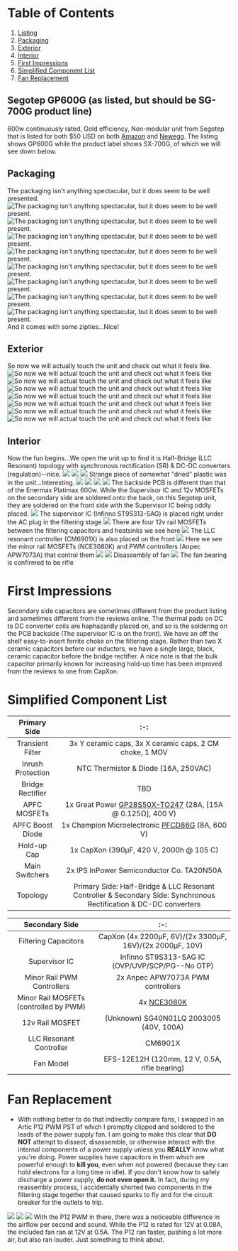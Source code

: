 # Table of Contents
1. [Listing](#listing)
2. [Packaging](#packaging)
3. [Exterior](#exterior)
4. [Interior](#interior)
5. [First Impressions](#first-impressions)
6. [Simplified Component List](#simplified-component-list)
7. [Fan Replacement](#fan-replacement)

## Segotep GP600G (as listed, but should be SG-700G product line)
600w continuously rated, Gold efficiency, Non-modular unit from Segotep that is listed for both $50 USD on both [Amazon](https://www.amazon.com/dp/B0832KN3RV/ref=twister_B08G1G6MLF?_encoding=UTF8&th=1) and [Newegg](https://www.newegg.com/segotep-gp-series-600w-non-modular/p/1HU-00Z0-00008). The listing shows GP600G while the product label shows SX-700G, of which we will see down below.

## Packaging
The packaging isn't anything spectacular, but it does seem to be well presented.   
![The packaging isn't anything spectacular, but it does seem to be well present.](https://i.imgur.com/fT7dhd6.jpg)
![The packaging isn't anything spectacular, but it does seem to be well present.](https://i.imgur.com/2qK8oeF.jpg)
![The packaging isn't anything spectacular, but it does seem to be well present.](https://i.imgur.com/6t4ELTl.jpg)
![The packaging isn't anything spectacular, but it does seem to be well present.](https://i.imgur.com/Wf0lfl5.jpg)
![The packaging isn't anything spectacular, but it does seem to be well present.](https://i.imgur.com/BmiWzhh.jpg)
![The packaging isn't anything spectacular, but it does seem to be well present.](https://i.imgur.com/3ezyU6F.jpg)
![The packaging isn't anything spectacular, but it does seem to be well present.](https://i.imgur.com/p1aJ9BA.jpg)
![The packaging isn't anything spectacular, but it does seem to be well present.](https://i.imgur.com/j4FvsMY.jpg)
And it comes with some zipties...Nice!

## Exterior
So now we will actually touch the unit and check out what it feels like.
![So now we will actual touch the unit and check out what it feels like](https://i.imgur.com/aZcxsz1.jpg)
![So now we will actual touch the unit and check out what it feels like](https://i.imgur.com/cX0FfqT.jpg)
![So now we will actual touch the unit and check out what it feels like](https://i.imgur.com/QmQVILP.jpg)
![So now we will actual touch the unit and check out what it feels like](https://i.imgur.com/FFRXQCr.jpg)
![So now we will actual touch the unit and check out what it feels like](https://i.imgur.com/ixy8JGx.jpg)
![So now we will actual touch the unit and check out what it feels like](https://i.imgur.com/V4yfSuT.jpg)
![So now we will actual touch the unit and check out what it feels like](https://i.imgur.com/ZVR9jDO.jpg)

## Interior 
Now the fun begins...We open the unit up to find it is Half-Bridge (LLC Resonant) topology with synchronous rectification (SR) & DC-DC converters (regulation)--nice.
![](https://i.imgur.com/Td9uub4.jpg)
![](https://i.imgur.com/8iMVvgp.jpg)
![](https://i.imgur.com/8CCMvuo.jpg)
Strange piece of somewhat "dried" plastic was in the unit...Interesting.
![](https://i.imgur.com/qMq45k7.jpg)
![](https://i.imgur.com/m4q578r.jpg)
![](https://i.imgur.com/4jYJg2M.jpg)
![](https://i.imgur.com/34tJzQv.jpg)
The backside PCB is different than that of the Enermax Platimax 600w. While the Supervisor IC and 12v MOSFETs on the secondary side are soldered onto the back, on this Segotep unit, they are soldered on the front side with the Supervisor IC being oddly placed.
![](https://i.imgur.com/oT0qB0m.jpg)
The supervisor IC (Infinno ST9S313-SAG) is placed right under the AC plug in the filtering stage
![](https://i.imgur.com/jcTDXrg.jpg)
There are four 12v rail MOSFETs between the filtering capacitors and heatsinks we see here
![](https://i.imgur.com/VoW90Cb.jpg)
The LLC resonant controller (CM6901X) is also placed on the front
![](https://i.imgur.com/XdB55tq.jpg)
Here we see the minor rail MOSFETs (NCE3080K) and PWM controllers (Anpec APW7073A) that control them
![](https://i.imgur.com/tODsNEF.jpg)
![](https://i.imgur.com/isia49J.jpg)
Disassembly of fan
![](https://i.imgur.com/lm8dyQM.jpg)
The fan bearing is confirmed to be rifle

# First Impressions
Secondary side capacitors are sometimes different from the product listing and sometimes different from the reviews online. The thermal pads on DC to DC converter coils are haphazardly placed on, and so is the soldering on the PCB backside (The supervisor IC is on the front). We have an off the shelf easy-to-insert ferrite choke on the filtering stage. Rather than two X ceramic capacitors before our inductors, we have a single large, black, ceramic capacitor before the bridge rectifier. A nice note is that the bulk capacitor primarily known for increasing hold-up time has been improved from the reviews to one from CapXon.

# Simplified Component List
  | Primary Side            |:-:|
  | :-:                     |:-:|
  | Transient Filter        | 3x Y ceramic caps, 3x X ceramic caps, 2 CM choke, 1 MOV |
  | Inrush Protection       | NTC Thermistor & Diode (16A, 250VAC) |
  | Bridge Rectifier        | TBD |
  | APFC MOSFETs            | 1x Great Power [GP28S50X-TO247](https://alltransistors.com/pdfdatasheet_champion/gp28s50.pdf) (28A, [15A @ 0.125Ω], 400 V) |
  | APFC Boost Diode        | 1x Champion Microelectronic [PFCD86G](https://datasheet4u.com/datasheet-pdf/ChampionMicroelectronic/CMPFCD86/pdf.php?id=938654) (8A, 600 V) |
  | Hold-up Cap             | 1x CapXon (390μF, 420 V, 2000h @ 105 C) |
  | Main Switchers          | 2x IPS InPower Semiconductor Co. TA20N50A |
  | Topology                |  Primary Side: Half-Bridge & LLC Resonant Controller & Secondary Side: Synchronous Rectification & DC-DC converters |


  | Secondary Side          | :-: |
  | :-:                     | :-: |
  | Filtering Capacitors    | CapXon (4x 2200μF, 6V)/(2x 3300μF, 16V)/(2x 2000μF, 10V)  |
  | Supervisor IC           | Infinno ST9S313-SAG IC (OVP/UVP/SCP/PG--No OTP) |
  | Minor Rail PWM Controllers         | 2x Anpec APW7073A PWM controllers |
  | Minor Rail MOSFETs (controlled by PWM) | 4x [NCE3080K](https://datasheet.lcsc.com/szlcsc/Wuxi-NCE-Power-Semiconductor-NCE3080K_C108901.pdf)
  | 12v Rail MOSFET | (Unknown) SG40N01LQ 2003005 (40V, 100A) |
  | LLC Resonant Controller | CM6901X |
  | Fan Model               | EFS-12E12H (120mm, 12 V, 0.5A,  rifle bearing) |

# Fan Replacement
* With nothing better to do that indirectly compare fans, I swapped in an Artic P12  PWM PST of which I promptly clipped and soldered to the leads of the power supply fan. I am going to make this clear that __**DO NOT**__ attempt to dissect, disassemble, or otherwise interact with the internal components of a power supply unless you **REALLY** know what you're doing. Power supplies have capacitors in them which are powerful enough to **kill you**, even when not powered (because they can hold electrons for a long time in idle). If you don't know how to safely discharge a power supply, **do not even open it.** In fact, during my reassembly process, I accidentally shorted two components in the filtering stage together that caused sparks to fly and for the circuit breaker for the outlets to trip.

![](https://i.imgur.com/oEk21yU.jpg)
![](https://i.imgur.com/uahDP5A.jpg)
![](https://i.imgur.com/blqf3zS.jpg)
With the P12 PWM in there, there was a noticeable difference in the airflow per second and sound. While the P12 is rated for 12V at 0.08A, the included fan ran at 12V at 0.5A. The P12 ran faster, pushing a lot more air, but also ran louder. Just something to think about.
